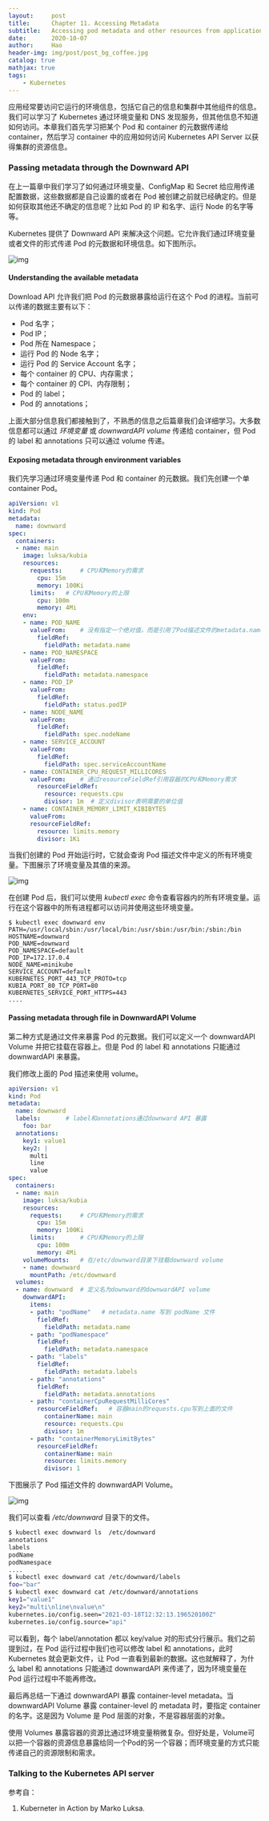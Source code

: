 ```yaml
---
layout:     post
title:      Chapter 11. Accessing Metadata
subtitle:   Accessing pod metadata and other resources from applications
date:       2020-10-07
author:     Hao
header-img: img/post/post_bg_coffee.jpg
catalog: true
mathjax: true
tags:
    - Kubernetes
---
```


应用经常要访问它运行的环境信息，包括它自己的信息和集群中其他组件的信息。我们可以学习了 Kubernetes 通过环境变量和 DNS 发现服务，但其他信息不知道如何访问。本章我们首先学习把某个 Pod 和 container 的元数据传递给 container，然后学习 container 中的应用如何访问 Kubernetes API Server 以获得集群的资源信息。

### Passing metadata through the Downward API

在上一篇章中我们学习了如何通过环境变量、ConfigMap 和 Secret 给应用传递配置数据，这些数据都是自己设置的或者在 Pod 被创建之前就已经确定的。但是如何获取其他还不确定的信息呢？比如 Pod 的 IP 和名字、运行 Node 的名字等等。

Kubernetes 提供了 Downward API 来解决这个问题。它允许我们通过环境变量或者文件的形式传递 Pod 的元数据和环境信息。如下图所示。

![img](/img/post/post_pass_a_configmapentry_as_env.png)

#### Understanding the available metadata

Download API 允许我们把 Pod 的元数据暴露给运行在这个 Pod 的进程。当前可以传递的数据主要有以下：

+ Pod 名字；
+ Pod IP；
+ Pod 所在 Namespace；
+ 运行 Pod 的 Node 名字；
+ 运行 Pod 的 Service Account 名字；
+ 每个 container 的 CPU、内存需求；
+ 每个 container 的 CPI、内存限制；
+ Pod 的 label；
+ Pod 的 annotations；

上面大部分信息我们都接触到了，不熟悉的信息之后篇章我们会详细学习。大多数信息都可以通过 *环境变量* 或 *downwardAPI volume* 传递给 container，但 Pod 的 label 和 annotations 只可以通过 volume 传递。

#### Exposing metadata through environment variables

我们先学习通过环境变量传递 Pod 和 container 的元数据。我们先创建一个单 container Pod。

```yml
apiVersion: v1
kind: Pod
metadata:
  name: downward
spec:
  containers: 
  - name: main
    image: luksa/kubia
    resources:
      requests:     # CPU和Memory的需求
        cpu: 15m
        memory: 100Ki
      limits:   # CPU和Memory的上限
        cpu: 100m
        memory: 4Mi
    env:
    - name: POD_NAME
      valueFrom:    # 没有指定一个绝对值，而是引用了Pod描述文件的metadata.name
        fieldRef:
          fieldPath: metadata.name  
    - name: POD_NAMESPACE 
      valueFrom:
        fieldRef:
          fieldPath: metadata.namespace
    - name: POD_IP
      valueFrom:
        fieldRef:
          fieldPath: status.podIP
    - name: NODE_NAME
      valueFrom:
        fieldRef:
          fieldPath: spec.nodeName
    - name: SERVICE_ACCOUNT
      valueFrom:
        fieldRef:
          fieldPath: spec.serviceAccountName
    - name: CONTAINER_CPU_REQUEST_MILLICORES
      valueFrom:    # 通过resourceFieldRef引用容器的CPU和Memory需求
        resourceFieldRef: 
          resource: requests.cpu 
          divisor: 1m  # 定义divisor表明需要的单位值
    - name: CONTAINER_MEMORY_LIMIT_KIBIBYTES
      valueFrom:
      resourceFieldRef: 
        resource: limits.memory 
        divisor: 1Ki
```

当我们创建的 Pod 开始运行时，它就会查询 Pod 描述文件中定义的所有环境变量。下图展示了环境变量及其值的来源。

![img](/img/post/post_metadata_env.png)

在创建 Pod 后，我们可以使用 *kubectl exec* 命令查看容器内的所有环境变量。运行在这个容器中的所有进程都可以访问并使用这些环境变量。

```
$ kubectl exec downward env
PATH=/usr/local/sbin:/usr/local/bin:/usr/sbin:/usr/bin:/sbin:/bin
HOSTNAME=downward
POD_NAME=downward
POD_NAMESPACE=default
POD_IP=172.17.0.4
NODE_NAME=minikube
SERVICE_ACCOUNT=default
KUBERNETES_PORT_443_TCP_PROTO=tcp
KUBIA_PORT_80_TCP_PORT=80
KUBERNETES_SERVICE_PORT_HTTPS=443
....
```

#### Passing metadata through file in DownwardAPI Volume

第二种方式是通过文件来暴露 Pod 的元数据。我们可以定义一个 downwardAPI Volume 并把它挂载在容器上。但是 Pod 的 label 和 annotations 只能通过 downwardAPI 来暴露。

我们修改上面的 Pod 描述来使用 volume。

```yml
apiVersion: v1
kind: Pod
metadata:
  name: downward
  labels:       # label和annotations通过downward API 暴露
    foo: bar
  annotations:
    key1: value1
    key2: |
      multi
      line
      value
spec:
  containers: 
  - name: main
    image: luksa/kubia
    resources:
      requests:     # CPU和Memory的需求
        cpu: 15m
        memory: 100Ki
      limits:       # CPU和Memory的上限
        cpu: 100m
        memory: 4Mi
    volumeMounts:   # 在/etc/downward目录下挂载downward volume
    - name: downward 
      mountPath: /etc/downward
  volumes:
  - name: downward  # 定义名为downward的downwardAPI volume
    downwardAPI:
      items:
      - path: "podName"   # metadata.name 写到 podName 文件
        fieldRef:
          fieldPath: metadata.name
      - path: "podNamespace"
        fieldRef:
          fieldPath: metadata.namespace
      - path: "labels" 
        fieldRef:
          fieldPath: metadata.labels
      - path: "annotations"
        fieldRef:
          fieldPath: metadata.annotations
      - path: "containerCpuRequestMilliCores" 
        resourceFieldRef:   # 容器main的requests.cpu写到上面的文件
          containerName: main 
          resource: requests.cpu 
          divisor: 1m
      - path: "containerMemoryLimitBytes" 
        resourceFieldRef:
          containerName: main 
          resource: limits.memory 
          divisor: 1
```

下图展示了 Pod 描述文件的 downwardAPI Volume。

![img](/img/post/post_metadata_downward.png)

我们可以查看 */etc/downward* 目录下的文件。

```bash
$ kubectl exec downward ls  /etc/downward 
annotations
labels
podName
podNamespace
....
$ kubectl exec downward cat /etc/downward/labels
foo="bar"
$ kubectl exec downward cat /etc/downward/annotations
key1="value1"
key2="multi\nline\nvalue\n"
kubernetes.io/config.seen="2021-03-18T12:32:13.196520100Z"
kubernetes.io/config.source="api"
```

可以看到，每个 label/annotation 都以 key/value 对的形式分行展示。我们之前提到过，在 Pod 运行过程中我们也可以修改 label 和 annotations，此时 Kubernetes 就会更新文件，让 Pod 一直看到最新的数据。这也就解释了，为什么 label 和 annotations 只能通过 downwardAPI 来传递了，因为环境变量在 Pod 运行过程中不能再修改。

最后再总结一下通过 downwardAPI 暴露 container-level metadata。当 downwardAPI Volume 暴露 container-level 的 metadata 时，要指定 container 的名字。这是因为 Volume 是 Pod 层面的对象，不是容器层面的对象。

使用 Volumes 暴露容器的资源比通过环境变量稍微复杂。但好处是，Volume可以把一个容器的资源信息暴露给同一个Pod的另一个容器；而环境变量的方式只能传递自己的资源限制和需求。

### Talking to the Kubernetes API server



参考自：
1. Kuberneter in Action by Marko Luksa.

